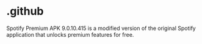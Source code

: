 # .github
Spotify Premium APK 9.0.10.415 is a modified version of the original Spotify application that unlocks premium features for free.
